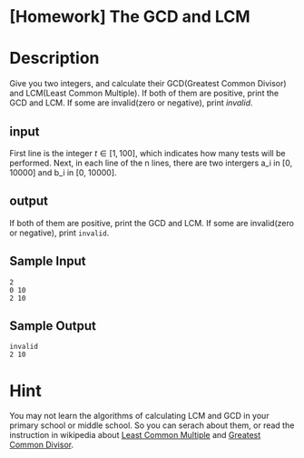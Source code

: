 # [Homework] The GCD and LCM

# Description

Give you two integers, and calculate their GCD\(Greatest Common Divisor\) and LCM\(Least Common Multiple\). If both of them are positive, print the GCD and LCM. If some are invalid\(zero or negative\), print $invalid$.

## input 
First line is the integer $t \in [1, 100]$, which indicates how many tests will be performed. 
Next, in each line of the n lines, there are two intergers a_i in [0, 10000] and b_i in [0, 10000].

## output
If both of them are positive, print the GCD and LCM. If some are invalid\(zero or negative\), print ``invalid``.

## Sample Input
```
2
0 10
2 10
```

## Sample Output
```
invalid
2 10
```

# Hint

You may not learn the algorithms of calculating LCM and GCD in your primary school or middle school. So you can serach about them, or read the instruction in wikipedia about [Least Common Multiple](https://en.wikipedia.org/wiki/Least_common_multiple) and [Greatest Common Divisor](https://en.wikipedia.org/wiki/Greatest_common_divisor).
